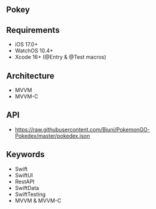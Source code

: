 ## Pokey

## Requirements
- iOS 17.0+
- WatchOS 10.4+
- Xcode 16+ (@Entry & @Test macros)

## Architecture
- MVVM
- MVVM-C

## API
- https://raw.githubusercontent.com/Biuni/PokemonGO-Pokedex/master/pokedex.json

## Keywords
- Swift
- SwiftUI
- RestAPI
- SwiftData
- SwiftTesting
- MVVM & MVVM-C 
